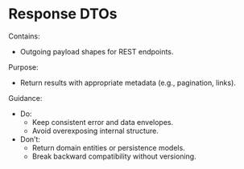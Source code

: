 # Response DTOs

Contains:

- Outgoing payload shapes for REST endpoints.

Purpose:

- Return results with appropriate metadata (e.g., pagination, links).

Guidance:

- Do:
    - Keep consistent error and data envelopes.
    - Avoid overexposing internal structure.
- Don’t:
    - Return domain entities or persistence models.
    - Break backward compatibility without versioning.
